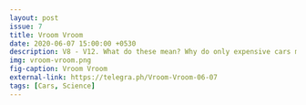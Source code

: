 ```yaml
---
layout: post
issue: 7
title: Vroom Vroom
date: 2020-06-07 15:00:00 +0530
description: V8 - V12. What do these mean? Why do only expensive cars mention this? We find out.
img: vroom-vroom.png
fig-caption: Vroom Vroom
external-link: https://telegra.ph/Vroom-Vroom-06-07
tags: [Cars, Science]
---
```

